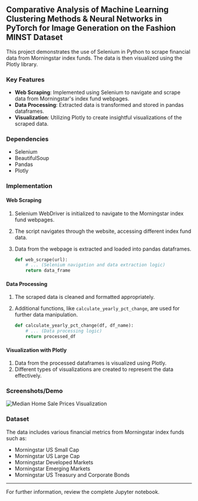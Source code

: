 ## Comparative Analysis of Machine Learning Clustering Methods & Neural Networks in PyTorch for Image Generation on the Fashion MINST Dataset

This project demonstrates the use of Selenium in Python to scrape financial data from Morningstar index funds. The data is then visualized using the Plotly library.

### Key Features

- **Web Scraping**: Implemented using Selenium to navigate and scrape data from Morningstar's index fund webpages.
- **Data Processing**: Extracted data is transformed and stored in pandas dataframes.
- **Visualization**: Utilizing Plotly to create insightful visualizations of the scraped data.

### Dependencies

- Selenium
- BeautifulSoup
- Pandas
- Plotly

### Implementation

#### Web Scraping

1. Selenium WebDriver is initialized to navigate to the Morningstar index fund webpages.
2. The script navigates through the website, accessing different index fund data.
3. Data from the webpage is extracted and loaded into pandas dataframes.

   ```python
   def web_scrape(url):
       # ... (Selenium navigation and data extraction logic)
       return data_frame
   ```

#### Data Processing

1. The scraped data is cleaned and formatted appropriately.
2. Additional functions, like `calculate_yearly_pct_change`, are used for further data manipulation.

   ```python
   def calculate_yearly_pct_change(df, df_name):
       # ... (Data processing logic)
       return processed_df
   ```

#### Visualization with Plotly

1. Data from the processed dataframes is visualized using Plotly.
2. Different types of visualizations are created to represent the data effectively.

### Screenshots/Demo
![Median Home Sale Prices Visualization](link-to-screenshot)

### Dataset

The data includes various financial metrics from Morningstar index funds such as:
- Morningstar US Small Cap
- Morningstar US Large Cap
- Morningstar Developed Markets
- Morningstar Emerging Markets
- Morningstar US Treasury and Corporate Bonds

---

For further information, review the complete Jupyter notebook.